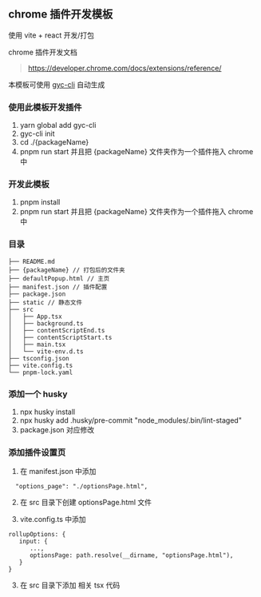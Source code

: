 ## chrome 插件开发模板

使用 vite + react 开发/打包

chrome 插件开发文档

> https://developer.chrome.com/docs/extensions/reference/

本模板可使用 [gyc-cli](https://github.com/GaoYuancheng/gyc-cli) 自动生成

### 使用此模板开发插件

1. yarn global add gyc-cli
2. gyc-cli init
3. cd ./{packageName}
4. pnpm run start 并且把 {packageName} 文件夹作为一个插件拖入 chrome 中

### 开发此模板

1. pnpm install
2. pnpm run start 并且把 {packageName} 文件夹作为一个插件拖入 chrome 中

### 目录

```
├── README.md
├── {packageName} // 打包后的文件夹
├── defaultPopup.html // 主页
├── manifest.json // 插件配置
├── package.json
├── static // 静态文件
├── src
│   ├── App.tsx
│   ├── background.ts
│   ├── contentScriptEnd.ts
│   ├── contentScriptStart.ts
│   ├── main.tsx
│   └── vite-env.d.ts
├── tsconfig.json
├── vite.config.ts
└── pnpm-lock.yaml
```

### 添加一个 husky

1. npx husky install
2. npx husky add .husky/pre-commit "node_modules/.bin/lint-staged"
3. package.json 对应修改

### 添加插件设置页

1. 在 manifest.json 中添加

```
  "options_page": "./optionsPage.html",
```

2. 在 src 目录下创建 optionsPage.html 文件

3. vite.config.ts 中添加

```
rollupOptions: {
   input: {
      ...,
      optionsPage: path.resolve(__dirname, "optionsPage.html"),
   }
}

```

3. 在 src 目录下添加 相关 tsx 代码

